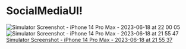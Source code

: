 # SocialMediaUI!

![Simulator Screenshot - iPhone 14 Pro Max - 2023-06-18 at 22 00 05](https://github.com/Deepom5/SocialMediaUI/assets/64247104/e96ff4df-afb9-4a62-9ea0-1191b61b764d)
![Simulator Screenshot - iPhone 14 Pro Max - 2023-06-18 at 21 55 47](https://github.com/Deepom5/SocialMediaUI/assets/64247104/92403f52-9767-484e-b51d-d43053f361a8)
[Simulator Screenshot - iPhone 14 Pro Max - 2023-06-18 at 21 55 37](https://github.com/Deepom5/SocialMediaUI/assets/64247104/a0c5eb5b-ca56-43f4-8a76-1489328e669b)
